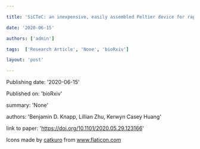 ---
title: 'SiCTeC: an inexpensive, easily assembled Peltier device for rapid temperature shifting during single-cell imaging '
date: '2020-06-15'
authors: ['admin']
tags:  ['Research Article', 'None', 'bioRxiv']
layout: 'post'
---
Publishing date: '2020-06-15'

Published on: 'bioRxiv'

summary: 'None'

authors: 'Benjamin D. Knapp,  Lillian Zhu,  Kerwyn Casey Huang'

link to paper: 'https://doi.org/10.1101/2020.05.29.123166'

Icons made by <a href="https://www.flaticon.com/free-icon/bookshelves_3576884" title="catkuro">catkuro</a> from <a href="https://www.flaticon.com/" title="Flaticon"> www.flaticon.com</a>